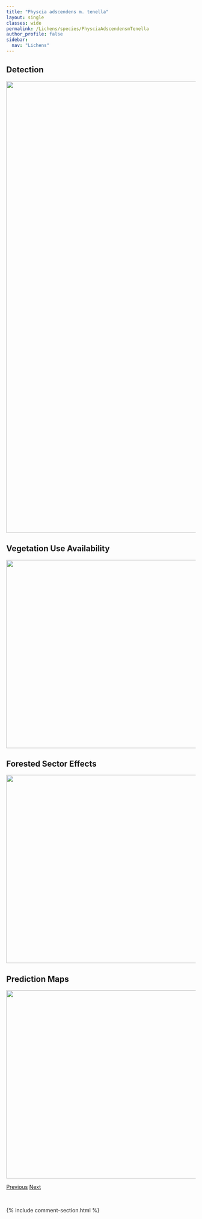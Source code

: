 ```yaml
---
title: "Physcia adscendens m. tenella"
layout: single
classes: wide
permalink: /Lichens/species/PhysciaAdscendensmTenella
author_profile: false
sidebar:
  nav: "Lichens"
---
```


<h2>Detection</h2>

<a href="https://drive.google.com/uc?export=view&id=1nrs15mNBlIU-FTRXsvoqYF1oa_LdXIOw">
<img src="https://drive.google.com/uc?export=view&id=1nrs15mNBlIU-FTRXsvoqYF1oa_LdXIOw" height = "1200" width = "800">
</a>


<h2>Vegetation Use Availability</h2>

<a href="https://drive.google.com/uc?export=view&id=1b7w-B0vwfvPs9aQtV5QBZMouPLdCKG_M">
<img src="https://drive.google.com/uc?export=view&id=1b7w-B0vwfvPs9aQtV5QBZMouPLdCKG_M" height = "500" width = "1000">
</a>


<h2>Forested Sector Effects</h2>

<a href="https://drive.google.com/uc?export=view&id=1VRpac_vNdaS9H-kf9_BBAnVA7OZZKj_U">
<img src="https://drive.google.com/uc?export=view&id=1VRpac_vNdaS9H-kf9_BBAnVA7OZZKj_U" height = "500" width = "1000">
</a>


<h2>Prediction Maps</h2>

<a href="https://drive.google.com/uc?export=view&id=1T9_ij-qmTOhTonQJsrXLOwGtxe5rfpdn">
<img src="https://drive.google.com/uc?export=view&id=1T9_ij-qmTOhTonQJsrXLOwGtxe5rfpdn" height = "500" width = "1000">
</a>


<a href="/DevelopmentWebsite/Lichens/species/PhysciaAdscendens" class="pagination--pager" title="Physcia adscendens">Previous</a> <a href="/DevelopmentWebsite/Lichens/species/PhysciaAipoliaAlnophila" class="pagination--pager" title="Physcia aipolia/alnophila">Next</a>

<p>&nbsp;</p>

{% include comment-section.html %}
